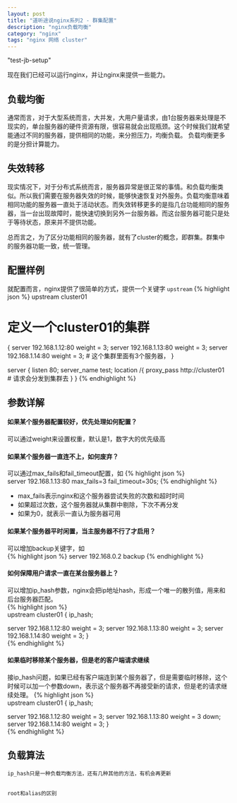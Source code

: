 ```yaml
---
layout: post
title: "道听途说nginx系列2 - 群集配置"
description: "nginx负载均衡"
category: "nginx"
tags: "nginx 网络 cluster"
---
```

"test-jb-setup"

   现在我们已经可以运行nginx，并让nginx来提供一些能力。  


## 负载均衡
   通常而言，对于大型系统而言，大并发，大用户量请求，由1台服务器来处理是不现实的，单台服务器的硬件资源有限，很容易就会出现瓶颈。这个时候我们就希望能通过不同的服务器，提供相同的功能，来分担压力，均衡负载。
   负载均衡更多的是分担计算能力。

## 失效转移
   现实情况下，对于分布式系统而言，服务器异常是很正常的事情。和负载均衡类似。所以我们需要在服务器失效的时候，能够快速恢复对外服务。负载均衡意味着相同功能的服务器一直处于活动状态。而失效转移更多的是指几台功能相同的服务器，当一台出现故障时，能快速切换到另外一台服务器。而这台服务器可能只是处于等待状态，原来并不提供功能。
   
总而言之，为了区分功能相同的服务器，就有了cluster的概念，即群集。群集中的服务器功能一致，统一管理。  

## 配置样例
  就配置而言，nginx提供了很简单的方式，提供一个关键字 `upstream`
  {% highlight json %} 
  upstream  cluster01
  # 定义一个cluster01的集群
  {
  	server 192.168.1.12:80 weight = 3;
  	server 192.168.1.13:80 weight = 3;
  	server 192.168.1.14:80 weight = 3;
  	# 这个集群里面有3个服务器，
  }
  
  server {
  	listen  80;
  	server_name test;
  	location /{
  		proxy_pass http://cluster01
  		# 请求会分发到集群去
  	}
  }
  {% endhighlight  %}
 
## 参数详解

#### 如果某个服务器配置较好，优先处理如何配置？
  可以通过weight来设置权重，默认是1，数字大的优先级高
  
#### 如果某个服务器一直连不上，如何废弃？
  可以通过max_fails和fail_timeout配置，如 
  {% highlight json %}  
  server 192.168.1.13:80  max_fails=3 fail_timeout=30s;
  {% endhighlight  %} 
  
  * max_fails表示nginx和这个服务器尝试失败的次数和超时时间
  * 如果超过次数，这个服务器就从集群中剔除，下次不再分发
  * 如果为0，就表示一直认为服务器可用  
 
#### 如果某个服务器平时闲置，当主服务器不行了才启用？
  可以增加backup关键字，如  
  {% highlight json %} 
  server 192.168.0.2  backup
  {% endhighlight  %} 
  
#### 如何保障用户请求一直在某台服务器上？
  可以增加ip_hash参数，nginx会把ip地址hash，形成一个唯一的散列值，用来和后台服务器匹配。  
{% highlight json %}   
upstream cluster01 {
   ip_hash;

   server 192.168.1.12:80 weight = 3;
   server 192.168.1.13:80 weight = 3;
   server 192.168.1.14:80 weight = 3;
}   
{% endhighlight  %} 

#### 如果临时移除某个服务器，但是老的客户端请求继续
  接ip_hash问题，如果已经有客户端连到某个服务器了，但是需要临时移除，这个时候可以加一个参数down，表示这个服务器不再接受新的请求，但是老的请求继续处理。
{% highlight json %}  
upstream cluster01 {
   ip_hash;

   server 192.168.1.12:80 weight = 3;
   server 192.168.1.13:80 weight = 3 down;
   server 192.168.1.14:80 weight = 3;
}  
{% endhighlight  %}   

## 负载算法
	ip_hash只是一种负载均衡方法，还有几种其他的方法，有机会再更新
	
	
	root和alias的区别